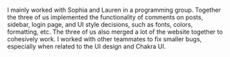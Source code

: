 I mainly worked with Sophia and Lauren in a programming group. Together the three of us implemented the functionality of comments on posts, sidebar, login page, and UI style decisions, such as fonts, colors, formatting, etc. The three of us also merged a lot of the website together to cohesively work. I worked with other teammates to fix smaller bugs, especially when related to the UI design and Chakra UI.
